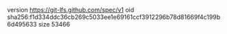 version https://git-lfs.github.com/spec/v1
oid sha256:f1d334ddc36cb269c5033ee1e69161ccf3912296b78d81669f4c199b6d495633
size 53466
